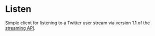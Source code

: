 # Listen

Simple client for listening to a Twitter user stream via version 1.1 of the
[streaming API](https://dev.twitter.com/docs/streaming-apis/streams/user).
